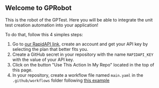 ## Welcome to GPRobot

This is the robot of the GPTest. Here you will be able to integrate the unit test creation automation into your application!

To do that, follow this 4 simples steps:

1. Go to [our RapidAPI link](https://rapidapi.com/ldsds94/api/gptest1/pricing), create an account and get your API key by selecting the plan that better fits you.
2. Create a GitHub secret in your repository with the name `RAPIDAPI_KEY` with the value of your API key.
3. Click on the button "Use This Action In My Repo" located in the top of this page.
4. In your repository, create a workflow file named `main.yaml` in the `.github/workflows` folder following [this example](/examples/workflow.yaml)